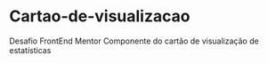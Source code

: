 # Cartao-de-visualizacao
Desafio FrontEnd Mentor Componente do cartão de visualização de estatísticas
